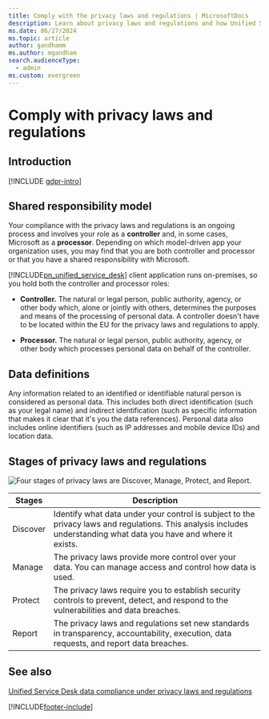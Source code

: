 ```yaml
---
title: Comply with the privacy laws and regulations | MicrosoftDocs
description: Learn about privacy laws and regulations and how Unified Service Desk complies with them.
ms.date: 06/27/2024
ms.topic: article
author: gandhamm
ms.author: mgandham
search.audienceType: 
  - admin
ms.custom: evergreen
---
```


# Comply with privacy laws and regulations

## Introduction

[!INCLUDE [gdpr-intro](~/../shared-content/shared/privacy-includes/gdpr-intro.md)]

## Shared responsibility model
Your compliance with the privacy laws and regulations is an ongoing process and involves your role as a **controller** and, in some cases, Microsoft as a **processor**. 
Depending on which model-driven app your organization uses, you may find that you are both controller and processor or that you have a shared responsibility with Microsoft.

[!INCLUDE[pn_unified_service_desk](../../includes/pn-unified-service-desk.md)] client application runs on-premises, so you hold both the controller and processor roles:

- **Controller.** The natural or legal person, public authority, agency, or other body which, alone or jointly with others, determines the purposes and means of the processing of personal data. A controller doesn't have to be located within the EU for the privacy laws and regulations to apply.

- **Processor.** The natural or legal person, public authority, agency, or other body which processes personal data on behalf of the controller.

## Data definitions

 Any information related to an identified or identifiable natural person is considered as personal data. This includes both direct identification (such as your legal name) and indirect identification (such as specific information that makes it clear that it's you the data references).
Personal data also includes online identifiers (such as IP addresses and mobile device IDs) and location data.

## Stages of privacy laws and regulations

![Four stages of privacy laws are Discover, Manage, Protect, and Report.](../../unified-service-desk/media/privacy-four-stages-image.PNG "Four stages of privacy laws")

|Stages | Description|
|------|------|
|Discover|Identify what data under your control is subject to the privacy laws and regulations. This analysis includes understanding what data you have and where it exists.|
|Manage|The privacy laws provide more control over your data. You can manage access and control how data is used.|
|Protect|The privacy laws require you to establish security controls to prevent, detect, and respond to the vulnerabilities and data breaches.|
|Report|The privacy laws and regulations set new standards in transparency, accountability, execution, data requests, and report data breaches.|

## See also

[Unified Service Desk data compliance under privacy laws and regulations](comply-unified-service-desk-data-privacy-laws.md)


[!INCLUDE[footer-include](../../includes/footer-banner.md)]
